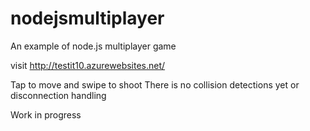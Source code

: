 # nodejsmultiplayer
An example of node.js multiplayer game

visit http://testit10.azurewebsites.net/

Tap to move and swipe to shoot
There is no collision detections yet
or disconnection handling

Work in progress




